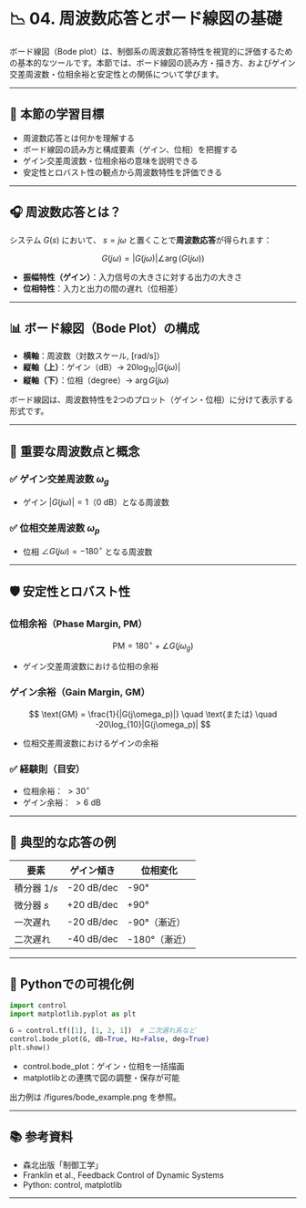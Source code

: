 # 📉 04. 周波数応答とボード線図の基礎

ボード線図（Bode plot）は、制御系の周波数応答特性を視覚的に評価するための基本的なツールです。本節では、ボード線図の読み方・描き方、およびゲイン交差周波数・位相余裕と安定性との関係について学びます。

---

## 🎯 本節の学習目標

- 周波数応答とは何かを理解する
- ボード線図の読み方と構成要素（ゲイン、位相）を把握する
- ゲイン交差周波数・位相余裕の意味を説明できる
- 安定性とロバスト性の観点から周波数特性を評価できる

---

## 🎧 周波数応答とは？

システム $G(s)$  において、 $s = j\omega$ と置くことで**周波数応答**が得られます：

$$
G(j\omega) = |G(j\omega)| \angle \arg(G(j\omega))
$$

- **振幅特性（ゲイン）**：入力信号の大きさに対する出力の大きさ
- **位相特性**：入力と出力の間の遅れ（位相差）

---

## 📊 ボード線図（Bode Plot）の構成

- **横軸**：周波数（対数スケール, [rad/s]）
- **縦軸（上）**：ゲイン（dB）→  $20 \log_{10} |G(j\omega)|$
- **縦軸（下）**：位相（degree）→  $\arg G(j\omega)$

ボード線図は、周波数特性を2つのプロット（ゲイン・位相）に分けて表示する形式です。

---

## 🧠 重要な周波数点と概念

### ✅ ゲイン交差周波数  $\omega_g$

- ゲイン $|G(j\omega)| = 1$（0 dB）となる周波数

### ✅ 位相交差周波数  $\omega_p$

- 位相  $\angle G(j\omega) = -180^\circ$  となる周波数

---

## 🛡️ 安定性とロバスト性

### 位相余裕（Phase Margin, PM）

$$
\text{PM} = 180^\circ + \angle G(j\omega_g)
$$

- ゲイン交差周波数における位相の余裕

### ゲイン余裕（Gain Margin, GM）

$$
\text{GM} = \frac{1}{|G(j\omega_p)|} \quad \text{または} \quad -20\log_{10}|G(j\omega_p)|
$$

- 位相交差周波数におけるゲインの余裕

### ✅ 経験則（目安）

- 位相余裕： $> 30^\circ$  
- ゲイン余裕： $> 6$ dB  

---

## 🔧 典型的な応答の例

| 要素         | ゲイン傾き | 位相変化 |
|--------------|------------|----------|
| 積分器 $1/s$ | -20 dB/dec | -90°     |
| 微分器 $s$   | +20 dB/dec | +90°     |
| 一次遅れ     | -20 dB/dec | -90°（漸近） |
| 二次遅れ     | -40 dB/dec | -180°（漸近） |

---

## 🧪 Pythonでの可視化例

```python
import control
import matplotlib.pyplot as plt

G = control.tf([1], [1, 2, 1])  # 二次遅れ系など
control.bode_plot(G, dB=True, Hz=False, deg=True)
plt.show()
```

- control.bode_plot：ゲイン・位相を一括描画
- matplotlibとの連携で図の調整・保存が可能

出力例は /figures/bode_example.png を参照。

---

## 📚 参考資料
- 森北出版「制御工学」
- Franklin et al., Feedback Control of Dynamic Systems
- Python: control, matplotlib

---

